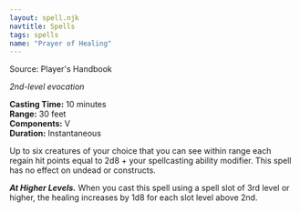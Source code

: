 ```yaml
---
layout: spell.njk
navtitle: Spells
tags: spells
name: "Prayer of Healing"
---
```

Source: Player's Handbook

_2nd-level evocation_

**Casting Time:** 10 minutes  
**Range:** 30 feet  
**Components:** V  
**Duration:** Instantaneous

Up to six creatures of your choice that you can see within range each regain hit points equal to 2d8 + your spellcasting ability modifier. This spell has no effect on undead or constructs.

**_At Higher Levels._** When you cast this spell using a spell slot of 3rd level or higher, the healing increases by 1d8 for each slot level above 2nd.